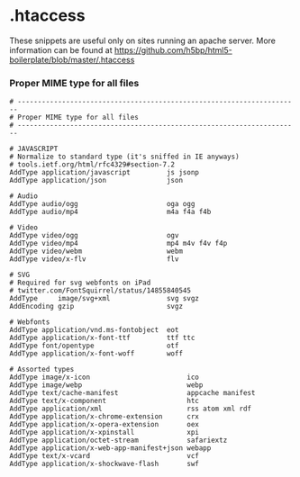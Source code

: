 <!-- TITLE: Htaccess -->
<!-- SUBTITLE: Collection of htaccess snippets -->

# .htaccess
These snippets are useful only on sites running an apache server. More information can be found at https://github.com/h5bp/html5-boilerplate/blob/master/.htaccess

### Proper MIME type for all files

```apache_conf
# ----------------------------------------------------------------------
# Proper MIME type for all files
# ----------------------------------------------------------------------

# JAVASCRIPT
# Normalize to standard type (it's sniffed in IE anyways)
# tools.ietf.org/html/rfc4329#section-7.2
AddType application/javascript         js jsonp
AddType application/json               json

# Audio
AddType audio/ogg                      oga ogg
AddType audio/mp4                      m4a f4a f4b

# Video
AddType video/ogg                      ogv
AddType video/mp4                      mp4 m4v f4v f4p
AddType video/webm                     webm
AddType video/x-flv                    flv

# SVG
# Required for svg webfonts on iPad
# twitter.com/FontSquirrel/status/14855840545
AddType     image/svg+xml              svg svgz
AddEncoding gzip                       svgz

# Webfonts
AddType application/vnd.ms-fontobject  eot
AddType application/x-font-ttf         ttf ttc
AddType font/opentype                  otf
AddType application/x-font-woff        woff

# Assorted types
AddType image/x-icon                        ico
AddType image/webp                          webp
AddType text/cache-manifest                 appcache manifest
AddType text/x-component                    htc
AddType application/xml                     rss atom xml rdf
AddType application/x-chrome-extension      crx
AddType application/x-opera-extension       oex
AddType application/x-xpinstall             xpi
AddType application/octet-stream            safariextz
AddType application/x-web-app-manifest+json webapp
AddType text/x-vcard                        vcf
AddType application/x-shockwave-flash       swf

```
